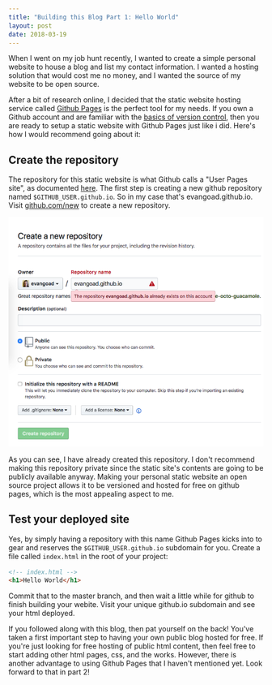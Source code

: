 ```yaml
---
title: "Building this Blog Part 1: Hello World"
layout: post
date: 2018-03-19
---
```


When I went on my job hunt recently, I wanted to create a simple personal
website to house a blog and list my contact information.  I wanted a hosting
solution that would cost me no money, and I wanted the source of my website to
be open source.  

After a bit of research online, I decided that the static website hosting
service called [Github
Pages](https://help.github.com/articles/what-is-github-pages/) is the perfect
tool for my needs.  If you own a Github account and are familiar with the
[basics of version control](www.google.com), then you are ready to setup a
static website with Github Pages just like i did.  Here's how I would recommend
going about it:

## Create the repository

The repository for this static website is what Github calls a "User Pages
site", as documented
[here](https://help.github.com/articles/user-organization-and-project-pages/#user-and-organization-pages-sites).
The first step is creating a new github repository named
`$GITHUB_USER.github.io`.  So in my case that's evangoad.github.io.  Visit
[github.com/new](https://github.com/new) to create a new repository.

![Image of me creating evangoad.github.io repository](/images/github-create-repository-evangoad-github-io.png)

As you can see, I have already created this repository.  I don't recommend
making this repository private since the static site's contents are going to be
publicly available anyway.  Making your personal static website an open source
project allows it to be versioned and hosted for free on github pages, which is
the most appealing aspect to me.

## Test your deployed site

Yes, by simply having a repository with this name Github Pages kicks into to
gear and reserves the `$GITHUB_USER.github.io` subdomain for you.  Create a
file called `index.html` in the root of your project:

```html
<!-- index.html -->
<h1>Hello World</h1>
```

Commit that to the master branch, and then wait a little while for github to
finish building your webite.  Visit your unique github.io subdomain and see
your html deployed.

If you followed along with this blog, then pat yourself on the back!  You've
taken a first important step to having your own public blog hosted for free.
If you're just looking for free hosting of public html content, then feel free
to start adding other html pages, css, and the works.  However, there is
another advantage to using Github Pages that I haven't mentioned yet.  Look
forward to that in part 2! 

